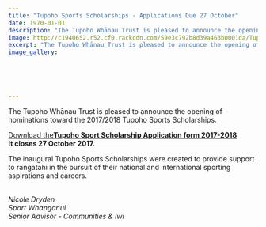 ```yaml
---
title: "Tupoho Sports Scholarships - Applications Due 27 October"
date: 1970-01-01
description: "The Tupoho Whānau Trust is pleased to announce the opening of nominations toward the 2017/2018 Tupoho Sports Scholarships. Applications Due 27 October 2017."
image: http://c1940652.r52.cf0.rackcdn.com/59e3c792b8d39a463b0001da/Tupoho-Whanau-Trust-emblem.jpg
excerpt: "The Tupoho Whānau Trust is pleased to announce the opening of nominations toward the 2017/2018 Tupoho Sports Scholarships. Applications Due 27 October 2017."
image_gallery:
    
    
    
    
    
---
```


<p><span>The Tupoho Whānau Trust is pleased to announce the opening of nominations toward the 2017/2018 Tupoho Sports Scholarships.&nbsp; </span></p>
<p><a href="http://c1940652.r52.cf0.rackcdn.com/59e3c992b8d39a463b0001df/Tupoho-Sport-Scholarship-Application-2017-2018.pdf">Download the</a><strong><a href="http://c1940652.r52.cf0.rackcdn.com/59e3c992b8d39a463b0001df/Tupoho-Sport-Scholarship-Application-2017-2018.pdf">Tupoho Sport Scholarship Application form 2017-2018</a></strong>&nbsp;<br /><strong>It closes 27 October 2017.&nbsp;</strong></p>
<p><span>The inaugural Tupoho Sports Scholarships were created to provide support to rangatahi in the pursuit of their national and international sporting aspirations and careers.&nbsp;</span>&nbsp;</p>
<p><em><br />Nicole Dryden<br />Sport Whanganui<br />Senior Advisor - Communities &amp; Iwi</em></p>

